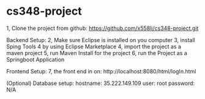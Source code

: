 # cs348-project

1, Clone the project from github: https://github.com/x558li/cs348-project.git

Backend Setup:
2, Make sure Eclipse is installed on you computer
3, install Sping Tools 4 by using Eclipse Marketplace
4, import the project as a maven project
5, run Maven Install for the project
6, run the Project as a Springboot Application

Frontend Setup:
7, the front end in on: http://localhost:8080/html/logIn.html

(Optional) Database setup:
hostname: 35.222.149.109
user: root
password: N/A
